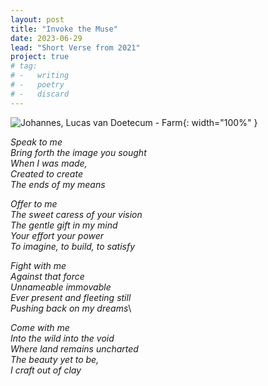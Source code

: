 ```yaml
---
layout: post
title: "Invoke the Muse"
date: 2023-06-29
lead: "Short Verse from 2021"
project: true
# tag:
# -   writing
# -   poetry
# -   discard
---
```


![Johannes, Lucas van Doetecum - Farm](/assets/images/Doetecum-Farm.jpg){: width="100%" }

*Speak to me*\
*Bring forth the image you sought*\
*When I was made,*\
*Created to create*\
*The ends of my means*


*Offer to me*\
*The sweet caress of your vision*\
*The gentle gift in my mind*\
*Your effort your power*\
*To imagine, to build, to satisfy*


*Fight with me*\
*Against that force*\
*Unnameable immovable*\
*Ever present and fleeting still*\
*Pushing back on my dreams*\


*Come with me*\
*Into the wild into the void*\
*Where land remains uncharted*\
*The beauty yet to be,*\
*I craft out of clay*